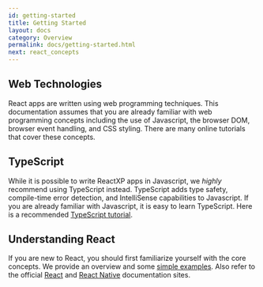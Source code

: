 ```yaml
---
id: getting-started
title: Getting Started
layout: docs
category: Overview
permalink: docs/getting-started.html
next: react_concepts
---
```


## Web Technologies

React apps are written using web programming techniques. This documentation assumes that you are already familiar with web programming concepts including the use of Javascript, the browser DOM, browser event handling, and CSS styling. There are many online tutorials that cover these concepts.

## TypeScript

While it is possible to write ReactXP apps in Javascript, we *highly* recommend using TypeScript instead. TypeScript adds type safety, compile-time error detection, and IntelliSense capabilities to Javascript. If you are already familiar with Javascript, it is easy to learn TypeScript. Here is a recommended [TypeScript tutorial](http://www.typescriptlang.org/tutorial/).

## Understanding React

If you are new to React, you should first familiarize yourself with the core concepts. We provide an overview and some [simple examples](react_concepts.html). Also refer to the official [React](http://facebook.github.io/react/) and [React Native](https://facebook.github.io/react-native/) documentation sites.